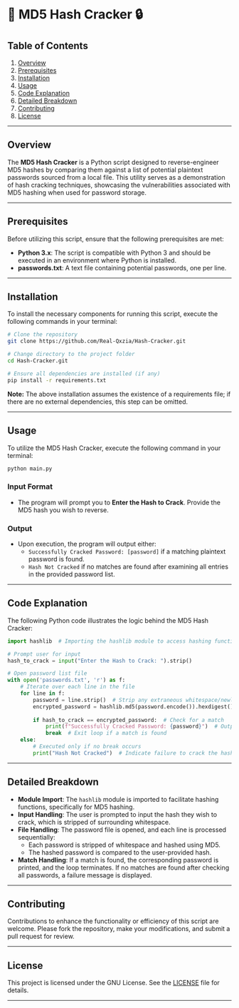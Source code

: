 # 📜 MD5 Hash Cracker 🔒

## Table of Contents
1. [Overview](#overview)
2. [Prerequisites](#prerequisites)
3. [Installation](#installation)
4. [Usage](#usage)
5. [Code Explanation](#code-explanation)
6. [Detailed Breakdown](#detailed-breakdown)
7. [Contributing](#contributing)
8. [License](#license)

---

## Overview
The **MD5 Hash Cracker** is a Python script designed to reverse-engineer MD5 hashes by comparing them against a list of potential plaintext passwords sourced from a local file. This utility serves as a demonstration of hash cracking techniques, showcasing the vulnerabilities associated with MD5 hashing when used for password storage.

---

## Prerequisites
Before utilizing this script, ensure that the following prerequisites are met:

- **Python 3.x**: The script is compatible with Python 3 and should be executed in an environment where Python is installed.
- **passwords.txt**: A text file containing potential passwords, one per line.

---

## Installation
To install the necessary components for running this script, execute the following commands in your terminal:

```bash
# Clone the repository
git clone https://github.com/Real-Qxzia/Hash-Cracker.git

# Change directory to the project folder
cd Hash-Cracker.git

# Ensure all dependencies are installed (if any)
pip install -r requirements.txt
```

**Note:** The above installation assumes the existence of a requirements file; if there are no external dependencies, this step can be omitted.

---

## Usage
To utilize the MD5 Hash Cracker, execute the following command in your terminal:

```bash
python main.py
```

### Input Format
- The program will prompt you to **Enter the Hash to Crack**. Provide the MD5 hash you wish to reverse.

### Output
- Upon execution, the program will output either:
  - `Successfully Cracked Password: [password]` if a matching plaintext password is found.
  - `Hash Not Cracked` if no matches are found after examining all entries in the provided password list.

---

## Code Explanation
The following Python code illustrates the logic behind the MD5 Hash Cracker:

```python
import hashlib  # Importing the hashlib module to access hashing functions

# Prompt user for input
hash_to_crack = input("Enter the Hash to Crack: ").strip()

# Open password list file
with open('passwords.txt', 'r') as f:
    # Iterate over each line in the file
    for line in f:
        password = line.strip()  # Strip any extraneous whitespace/newline
        encrypted_password = hashlib.md5(password.encode()).hexdigest()  # Hash the current password
        
        if hash_to_crack == encrypted_password:  # Check for a match
            print(f"Successfully Cracked Password: {password}")  # Output result
            break  # Exit loop if a match is found
    else:
        # Executed only if no break occurs
        print("Hash Not Cracked")  # Indicate failure to crack the hash
```

---

## Detailed Breakdown
- **Module Import**: The `hashlib` module is imported to facilitate hashing functions, specifically for MD5 hashing.
- **Input Handling**: The user is prompted to input the hash they wish to crack, which is stripped of surrounding whitespace.
- **File Handling**: The password file is opened, and each line is processed sequentially:
  - Each password is stripped of whitespace and hashed using MD5.
  - The hashed password is compared to the user-provided hash.
- **Match Handling**: If a match is found, the corresponding password is printed, and the loop terminates. If no matches are found after checking all passwords, a failure message is displayed.

---

## Contributing
Contributions to enhance the functionality or efficiency of this script are welcome. Please fork the repository, make your modifications, and submit a pull request for review.

---

## License
This project is licensed under the GNU License. See the [LICENSE](LICENSE) file for details.

---
